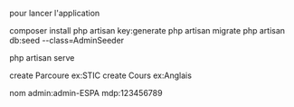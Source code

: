 pour lancer l'application

composer install
php artisan key:generate
php artisan migrate
php artisan db:seed --class=AdminSeeder

php artisan serve

create Parcoure ex:STIC
create Cours ex:Anglais

nom admin:admin-ESPA
mdp:123456789
